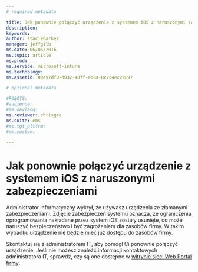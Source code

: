```yaml
---
# required metadata

title: Jak ponownie połączyć urządzenie z systemem iOS z naruszonymi zabezpieczeniami | Microsoft Intune
description:
keywords:
author: staciebarker
manager: jeffgilb
ms.date: 06/06/2016
ms.topic: article
ms.prod:
ms.service: microsoft-intune
ms.technology:
ms.assetid: 09e97df0-d032-48ff-ab8a-8c2c4ec29897

# optional metadata

#ROBOTS:
#audience:
#ms.devlang:
ms.reviewer: chrisgre
ms.suite: ems
#ms.tgt_pltfrm:
#ms.custom:

---
```


# Jak ponownie połączyć urządzenie z systemem iOS z naruszonymi zabezpieczeniami
Administrator informatyczny wykrył, że używasz urządzenia ze złamanymi zabezpieczeniami. Zdjęcie zabezpieczeń systemu oznacza, że ograniczenia oprogramowania nakładane przez system iOS zostały usunięte, co może naruszyć bezpieczeństwo i być zagrożeniem dla zasobów firmy. W takim wypadku urządzenie nie będzie mieć już dostępu do zasobów firmy.

Skontaktuj się z administratorem IT, aby pomógł Ci ponownie połączyć urządzenie. Jeśli nie możesz znaleźć informacji kontaktowych administratora IT, sprawdź, czy są one dostępne w [witrynie sieci Web Portal firmy](http://portal.manage.microsoft.com).



<!--HONumber=Jun16_HO1-->


